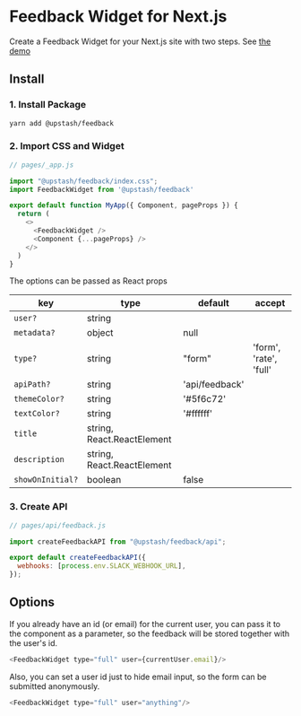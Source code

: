 # Feedback Widget for Next.js

Create a Feedback Widget for your Next.js site with two steps.
See [the demo](https://upstash-feedback-widget.vercel.app/)

## Install

### 1. Install Package

```bash
yarn add @upstash/feedback
```

### 2. Import CSS and Widget

```js
// pages/_app.js

import "@upstash/feedback/index.css";
import FeedbackWidget from '@upstash/feedback'

export default function MyApp({ Component, pageProps }) {
  return (
    <>
      <FeedbackWidget />
      <Component {...pageProps} />
    </>
  )
}
```

The options can be passed as React props

| key            | type                         | default        | accept                 |
| -------------- | ---------------------------- | -------------- | ---------------------- |
| `user?`        | string                       |                |                        |
| `metadata?`    | object                       | null           |                        |
| `type?`        | string                       | "form"         | 'form', 'rate', 'full' |
| `apiPath?`     | string                       | 'api/feedback' |                        |
| `themeColor?`  | string                       | '#5f6c72'      |                        |
| `textColor?`   | string                       | '#ffffff'      |                        |
| `title`        | string, React.ReactElement |                |                        |
| `description`  | string, React.ReactElement |                |                        |
| `showOnInitial?` | boolean                      | false          |                        |

### 3. Create API

```js
// pages/api/feedback.js

import createFeedbackAPI from "@upstash/feedback/api";

export default createFeedbackAPI({
  webhooks: [process.env.SLACK_WEBHOOK_URL],
});
```

## Options

If you already have an id (or email) for the current user, you can pass it to
the component as a parameter, so the feedback will be stored together with the
user's id.

``` javascript
<FeedbackWidget type="full" user={currentUser.email}/>
```

Also, you can set a user id just to hide email input, so the form can be
submitted anonymously.

``` javascript
<FeedbackWidget type="full" user="anything"/>
```


       

